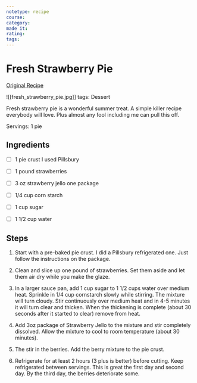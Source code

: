 ```yaml
---
notetype: recipe
course:
category:
made it:
rating:
tags:
---
```

# Fresh Strawberry Pie

[Original Recipe](https://www.101cookingfortwo.com/easy-fresh-strawberry-pie)

![[fresh_strawberry_pie.jpg]]
tags: Dessert

Fresh strawberry pie is a wonderful summer treat. A simple killer recipe everybody will love. Plus almost any fool including me can pull this off.

Servings: 1 pie

## Ingredients
- [ ] 1 pie crust I used Pillsbury- [ ] 1 pound strawberries- [ ] 3 oz strawberry jello one package- [ ] 1/4 cup corn starch- [ ] 1 cup sugar- [ ] 1 1/2 cup water

## Steps
1) Start with a pre-baked pie crust. I did a Pillsbury refrigerated one. Just follow the instructions on the package.

2) Clean and slice up one pound of strawberries. Set them aside and let them air dry while you make the glaze.

3) In a larger sauce pan, add 1 cup sugar to 1 1/2 cups water over medium heat. Sprinkle in 1/4 cup cornstarch slowly while stirring. The mixture will turn cloudy. Stir continuously over medium heat and in 4-5 minutes it will turn clear and thicken. When the thickening is complete (about 30 seconds after it started to clear) remove from heat.

4) Add 3oz package of Strawberry Jello to the mixture and stir completely dissolved. Allow the mixture to cool to room temperature (about 30 minutes).

5) The stir in the berries. Add the berry mixture to the pie crust.

6) Refrigerate for at least 2 hours (3 plus is better) before cutting. Keep refrigerated between servings. This is great the first day and second day. By the third day, the berries deteriorate some.

